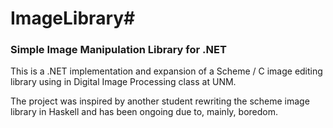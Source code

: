 # ImageLibrary\# 
### Simple Image Manipulation Library for .NET

This is a .NET implementation and expansion of a Scheme / C image editing library using in Digital Image Processing class at UNM.

The project was inspired by another student rewriting the scheme image library in Haskell and has been ongoing due to, mainly, boredom.
